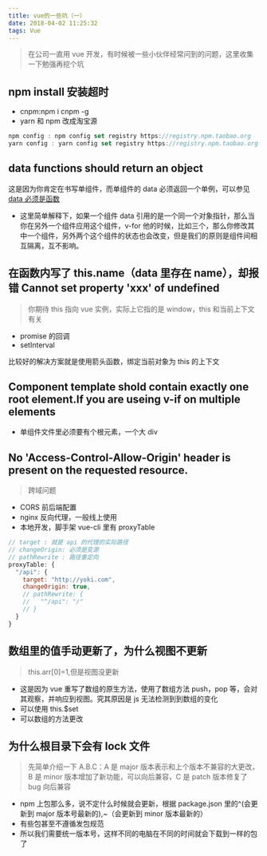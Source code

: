 ```yaml
---
title: vue的一些坑（一）
date: 2018-04-02 11:25:32
tags: Vue
---
```


> 在公司一直用 vue 开发，有时候被一些小伙伴经常问到的问题，这里收集一下勉强再挖个坑

## npm install 安装超时

* cnpm:npm i cnpm -g
* yarn 和 npm 改成淘宝源

```javascript
npm config : npm config set registry https://registry.npm.taobao.org
yarn config : yarn config set registry https://registry.npm.taobao.org
```

## data functions should return an object

这是因为你肯定在书写单组件，而单组件的 data 必须返回一个单例，可以参见[data 必须是函数](https://cn.vuejs.org/v2/guide/components.html#data-%E5%BF%85%E9%A1%BB%E6%98%AF%E5%87%BD%E6%95%B0)

* 这里简单解释下，如果一个组件 data 引用的是一个同一个对象指针，那么当你在另外一个组件应用这个组件，v-for 他的时候，比如三个，那么你修改其中一个组件，另外两个这个组件的状态也会改变，但是我们的原则是组件间相互隔离，互不影响。

## 在函数内写了 this.name（data 里存在 name），却报错 Cannot set property 'xxx' of undefined

> 你期待 this 指向 vue 实例，实际上它指的是 window，this 和当前上下文有关

* promise 的回调
* setInterval

比较好的解决方案就是使用箭头函数，绑定当前对象为 this 的上下文

## Component template shold contain exactly one root element.If you are useing v-if on multiple elements

* 单组件文件里必须要有个根元素，一个大 div

## No 'Access-Control-Allow-Origin' header is present on the requested resource.

> 跨域问题

* CORS 前后端配置
* nginx 反向代理，一般线上使用
* 本地开发，脚手架 vue-cli 里有 proxyTable

```javascript
// target : 就是 api 的代理的实际路径
// changeOrigin: 必须是变源
// pathRewrite : 路径重定向
proxyTable: {
  "/api": {
    target: "http://yoki.com",
    changeOrigin: true,
    // pathRewrite: {
    //   "^/api": "/"
    // }
  }
}
```

## 数组里的值手动更新了，为什么视图不更新

> this.arr[0]=1,但是视图没更新

* 这是因为 vue 重写了数组的原生方法，使用了数组方法 push，pop 等，会对其观察，并响应到视图。究其原因是 js 无法检测到到数组的变化
* 可以使用 this.$set
* 可以数组的方法更改

## 为什么根目录下会有 lock 文件

> 先简单介绍一下 A.B.C：A 是 major 版本表示和上个版本不兼容的大更改，B 是 minor 版本增加了新功能，可以向后兼容，C 是 patch 版本修复了 bug 向后兼容

* npm 上包那么多，说不定什么时候就会更新，根据 package.json 里的^(会更新到 major 版本号最新的),~（会更新到 minor 版本最新的）
* 有些包甚至不遵循发包规范
* 所以我们需要统一版本号，这样不同的电脑在不同的时间就会下载到一样的包了
